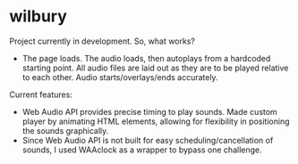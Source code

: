 wilbury
=======
Project currently in development. So, what works?
- The page loads. The audio loads, then autoplays from a hardcoded starting point. All audio files are laid out as they are to be played relative to each other. Audio starts/overlays/ends accurately.

Current features:
- Web Audio API provides precise timing to play sounds. Made custom player by animating HTML elements, allowing for flexibility in positioning the sounds graphically.
- Since Web Audio API is not built for easy scheduling/cancellation of sounds, I used WAAclock as a wrapper to bypass one challenge.